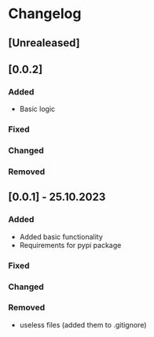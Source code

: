 # Changelog
## [Unrealeased]

## [0.0.2]

### Added 

- Basic logic

### Fixed

### Changed

### Removed

## [0.0.1] - 25.10.2023

### Added 

- Added basic functionality
- Requirements for pypi package

### Fixed

### Changed

### Removed

- useless files (added them to .gitignore)






